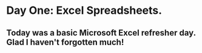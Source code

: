 # Day One: Excel Spreadsheets.
## Today was a basic Microsoft Excel refresher day. Glad I haven't forgotten much!
